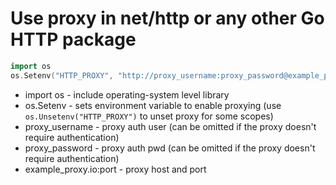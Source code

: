 # Use proxy in net/http or any other Go HTTP package

```Go
import os
os.Setenv("HTTP_PROXY", "http://proxy_username:proxy_password@example_proxy.io:port")
```

- import os - include operating-system level library
- os.Setenv - sets environment variable to enable proxying (use ```os.Unsetenv("HTTP_PROXY")``` to unset proxy for some scopes)
- proxy_username - proxy auth user (can be omitted if the proxy doesn't require authentication)
- proxy_password - proxy auth pwd (can be omitted if the proxy doesn't require authentication)
- example_proxy.io:port - proxy host and port
